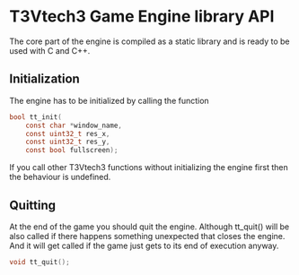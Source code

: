 # T3Vtech3 Game Engine library API

The core part of the engine is compiled as a static library and is ready to be used with C and C++.

## Initialization

The engine has to be initialized by calling the function

```c
bool tt_init(
	const char *window_name,
	const uint32_t res_x, 
	const uint32_t res_y,
	const bool fullscreen);
```

If you call other T3Vtech3 functions without initializing the engine first then the behaviour is undefined.

## Quitting

At the end of the game you should quit the engine. Although tt_quit() will be also called if there happens something unexpected that closes the engine. And it will get called if the game just gets to its end of execution anyway.

```c
void tt_quit();
```